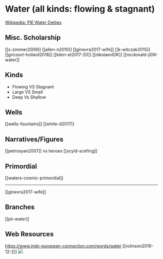 # Water (all kinds: flowing & stagnant)

[Wikipedia: PIE Water Deities](https://en.wikipedia.org/wiki/Proto-Indo-European-mythology#Water-deities)




## Misc. Scholarship
[[s-zimmer2009]]
[[allen-n2010]]
[[ginevra2017-wife]]
[[k-witczak2015]]
[[gricourt-hollard2018]]
[[klein-et2017-20]]
[[nikolaevIDK]]
[[mcdonald-jIDK-water]]
## Kinds
- Flowing VS Stagnant
- Large VS Small
- Deep Vs Shallow

## Wells
[[wells-fountains]]
[[white-d2017]]
## Narratives/Figures
[[petrosyan2007]] vs heroes
[[scyld-scefing]]

## Primordial
[[waters-cosmic-primordial]]

---

[[ginevra2017-wife]]

## Branches
[[pii-water]]

## Web Resources
https://www.indo-european-connection.com/words/water
[[rolinson2019-12-2]]
![](a/2398.jpg)